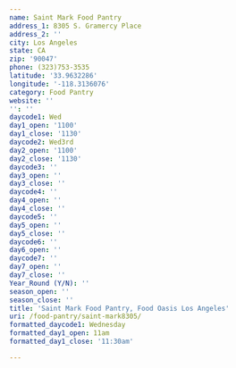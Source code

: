 ```yaml
---
name: Saint Mark Food Pantry
address_1: 8305 S. Gramercy Place
address_2: ''
city: Los Angeles
state: CA
zip: '90047'
phone: (323)753-3535
latitude: '33.9632286'
longitude: '-118.3136076'
category: Food Pantry
website: ''
'': ''
daycode1: Wed
day1_open: '1100'
day1_close: '1130'
daycode2: Wed3rd
day2_open: '1100'
day2_close: '1130'
daycode3: ''
day3_open: ''
day3_close: ''
daycode4: ''
day4_open: ''
day4_close: ''
daycode5: ''
day5_open: ''
day5_close: ''
daycode6: ''
day6_open: ''
daycode7: ''
day7_open: ''
day7_close: ''
Year_Round (Y/N): ''
season_open: ''
season_close: ''
title: 'Saint Mark Food Pantry, Food Oasis Los Angeles'
uri: /food-pantry/saint-mark8305/
formatted_daycode1: Wednesday
formatted_day1_open: 11am
formatted_day1_close: '11:30am'

---
```

